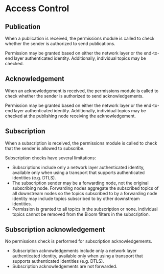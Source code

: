 # Access Control

## Publication
When a publication is received, the permissions module is called
to check whether the sender is authorized to send publications.

Permission may be granted based on either the network layer or the
end-to-end layer authenticated identity.  Additionally, individual
topics may be checked.

## Acknowledgement
When an acknowledgement is received, the permissions module is called
to check whether the sender is authorized to send acknowledgements.

Permission may be granted based on either the network layer or the
end-to-end layer authenticated identity.  Additionally, individual
topics may be checked at the publishing node receiving the
acknowledgement.

## Subscription
When a subscription is received, the permissions module is called to
check that the sender is allowed to subscribe.

Subscription checks have several limitations:
- Subscriptions include only a network layer authenticated identity,
  available only when using a transport that supports authenticated
  identities (e.g. DTLS).
- The subscription sender may be a forwarding node, not the original
  subscribing node.  Forwarding nodes aggregate the subscribed topics
  of all downstream nodes so the topics subscribed to by a forwarding
  node identity may include topics subscribed to by other downstream
  identities.
- Permission is granted to all topics in the subscription or none.
  Individual topics cannot be removed from the Bloom filters in the
  subscription.

## Subscription acknowledgement
No permissions check is performed for subscription acknowledgements.

- Subscription acknowledgements include only a network layer
  authenticated identity, available only when using a transport that
  supports authenticated identities (e.g. DTLS).
- Subscription acknowledgements are not forwarded.
